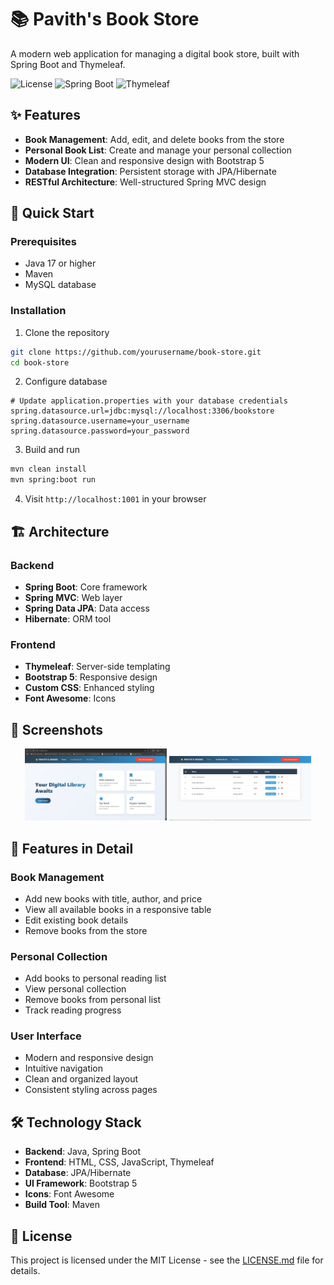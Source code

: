 # 📚 Pavith's Book Store

A modern web application for managing a digital book store, built with Spring Boot and Thymeleaf.

![License](https://img.shields.io/badge/license-MIT-blue.svg)
![Spring Boot](https://img.shields.io/badge/Spring%20Boot-3.x-brightgreen.svg)
![Thymeleaf](https://img.shields.io/badge/Thymeleaf-Latest-green.svg)

## ✨ Features

- **Book Management**: Add, edit, and delete books from the store
- **Personal Book List**: Create and manage your personal collection
- **Modern UI**: Clean and responsive design with Bootstrap 5
- **Database Integration**: Persistent storage with JPA/Hibernate
- **RESTful Architecture**: Well-structured Spring MVC design

## 🚀 Quick Start

### Prerequisites

- Java 17 or higher
- Maven
- MySQL database

### Installation

1. Clone the repository
```bash
git clone https://github.com/yourusername/book-store.git
cd book-store
```

2. Configure database
```properties
# Update application.properties with your database credentials
spring.datasource.url=jdbc:mysql://localhost:3306/bookstore
spring.datasource.username=your_username
spring.datasource.password=your_password
```

3. Build and run
```bash
mvn clean install
mvn spring:boot run
```

4. Visit `http://localhost:1001` in your browser

## 🏗️ Architecture

### Backend
- **Spring Boot**: Core framework
- **Spring MVC**: Web layer
- **Spring Data JPA**: Data access
- **Hibernate**: ORM tool

### Frontend
- **Thymeleaf**: Server-side templating
- **Bootstrap 5**: Responsive design
- **Custom CSS**: Enhanced styling
- **Font Awesome**: Icons

## 📸 Screenshots

<p align="center">
  <img src="assert/image1.jpg" alt="Screenshot 1" width="45%">
  <img src="assert/image2.jpg" alt="Screenshot 2" width="45%">
</p>


## 🌟 Features in Detail

### Book Management
- Add new books with title, author, and price
- View all available books in a responsive table
- Edit existing book details
- Remove books from the store

### Personal Collection
- Add books to personal reading list
- View personal collection
- Remove books from personal list
- Track reading progress

### User Interface
- Modern and responsive design
- Intuitive navigation
- Clean and organized layout
- Consistent styling across pages

## 🛠️ Technology Stack

- **Backend**: Java, Spring Boot
- **Frontend**: HTML, CSS, JavaScript, Thymeleaf
- **Database**: JPA/Hibernate
- **UI Framework**: Bootstrap 5
- **Icons**: Font Awesome
- **Build Tool**: Maven

## 📝 License

This project is licensed under the MIT License - see the [LICENSE.md](LICENSE.md) file for details.


